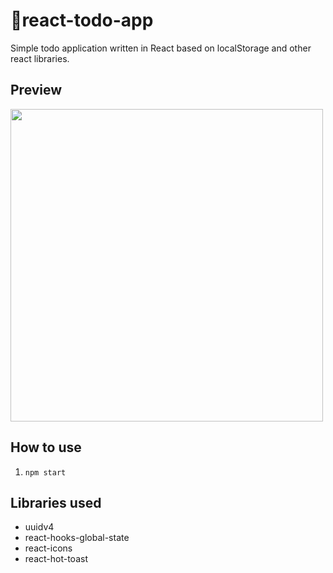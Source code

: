 # 🎉react-todo-app
Simple todo application written in React based on localStorage and other react libraries.

## Preview 
<img src="https://i.ibb.co/N1vsnwn/p-LHI5tyti-XWl6.jpg" style="width: 500px;">

## How to use
  1. <code>npm start</code>

## Libraries used 
  - uuidv4
  - react-hooks-global-state
  - react-icons
  - react-hot-toast
  
